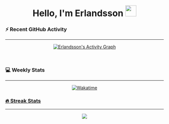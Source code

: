 <h1 align="center">Hello, I'm Erlandsson <img src="https://media.giphy.com/media/hvRJCLFzcasrR4ia7z/giphy.gif" width="35px"></h1>

<!-- <h2>Contact Me</h2>

<p align="left">
	<a href="mailto:antonpang05@gmail.com"><img src="https://img.shields.io/badge/Email-%23EA4335.svg?style=for-the-badge&logo=gmail&logoColor=white&color=red" alt="Email"/></a>
	<a href="https://discordapp.com/users/269573362127339520/"><img src="https://img.shields.io/badge/Discord-%23EA4335.svg?style=for-the-badge&logo=discord&logoColor=white&color=blue" alt="Discord"/></a>
</p>

<br> -->

<h3>⚡ Recent GitHub Activity</h3>

---

<p align="center"><a href="https://github.com/ErlandssonA"><img alt="Erlandsson's Activity Graph" src="https://github-readme-activity-graph.vercel.app/graph?username=ErlandssonA&custom_title=Erlandsson's%20Contribution%20Graph&theme=tokyo-night&area=true" /></a></p>
<br>

<h3>💻 Weekly Stats</h3>

---

<p align = "center">
	<a href="https://github.com/ErlandssonA"> <img alt = "Wakatime" src="https://github-readme-stats.vercel.app/api/wakatime?username=Erlandsson&api_domain=time.erlandev.com&langs_count=6&layout=default&theme=tokyonight&custom_title=Weekly%20Coding%20Stats">
</p>

<h3>🔥 Streak Stats</h3>

---

<p align="center"><a href="https://github.com/ErlandssonA"><img src="https://streak-stats.demolab.com?user=ErlandssonA&theme=tokyonight&border_radius=5" /></a></p>
